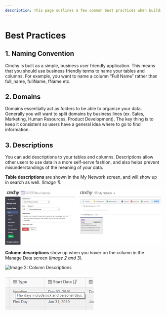 ```yaml
---
description: This page outlines a few common best practices when building in Cinchy.
---
```


# Best Practices

## 1. **Naming Convention** <a href="#naming-convention" id="naming-convention"></a>

‌Cinchy is built as a simple, business user friendly application. This means that you should use business friendly terms to name your tables and columns. For example, you want to name a column “Full Name” rather than full\_name, fullName, fName etc.‌‌

## **2. Domains** <a href="#domains" id="domains"></a>

‌Domains essentially act as folders to be able to organize your data. Generally you will want to split domains by business lines (ex. Sales, Marketing, Human Resources, Product Development). The key thing is to keep it consistent so users have a general idea where to go to find information.‌‌

## 3. Descriptions <a href="#descriptions" id="descriptions"></a>

‌You can add descriptions to your tables and columns. Descriptions allow other users to use data in a more self-serve fashion, and also helps prevent misunderstandings of the meaning of your data.‌‌

**Table descriptions** are shown in the My Network screen, and will show up in search as well.‌ _(Image 1)._

![Image 1: Table Description](<../../.gitbook/assets/image (490).png>)

**Column descriptions** show up when you hover on the column in the Manage Data screen _(Image 2 and 3)._

![Image 2: Column Descriptions](https://blobscdn.gitbook.com/v0/b/gitbook-28427.appspot.com/o/assets%2F-LIP3Xr2BuWD7FDjJFmZ%2F-LXz6bNDosNNJwgl5b3c%2F-LXz7c6UP8Y78C4G0MXY%2Fimage.png?alt=media\&token=5a06e488-4faa-4924-a6de-f7445653f60c)

![Image 3: Column Descriptions](<../../.gitbook/assets/image (433).png>)
